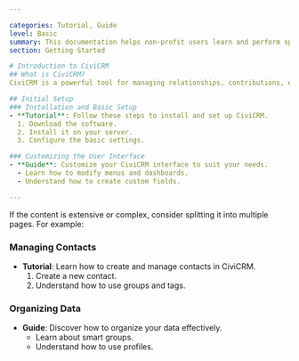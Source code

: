 ```yaml
---

categories: Tutorial, Guide
level: Basic
summary: This documentation helps non-profit users learn and perform specific tasks in CiviCRM through step-by-step instructions and practical guidance.
section: Getting Started

# Introduction to CiviCRM
## What is CiviCRM?
CiviCRM is a powerful tool for managing relationships, contributions, events, and more for non-profit organizations.

## Initial Setup
### Installation and Basic Setup
- **Tutorial**: Follow these steps to install and set up CiviCRM.
  1. Download the software.
  2. Install it on your server.
  3. Configure the basic settings.

### Customizing the User Interface
- **Guide**: Customize your CiviCRM interface to suit your needs.
  - Learn how to modify menus and dashboards.
  - Understand how to create custom fields.

---
```


If the content is extensive or complex, consider splitting it into multiple pages. For example:

### Managing Contacts
- **Tutorial**: Learn how to create and manage contacts in CiviCRM.
  1. Create a new contact.
  2. Understand how to use groups and tags.

### Organizing Data
- **Guide**: Discover how to organize your data effectively.
  - Learn about smart groups.
  - Understand how to use profiles.
